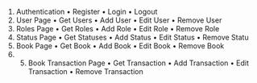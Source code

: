 1. Authentication
•	Register
•	Login
•	Logout
2. User Page
•	Get Users
•	Add User
•	Edit User
•	Remove User
3. Roles Page
•	Get Roles
•	Add Role
•	Edit Role
•	Remove Role
4. Status Page
•	Get Statuses
•	Add Status
•	Edit Status
•	Remove Statu
5. Book Page
•	Get Book
•	Add Book
•	Edit Book
•	Remove Book
6. 5. Book Transaction Page
•	Get Transaction
•	Add Transaction
•	Edit Transaction
•	Remove Transaction
